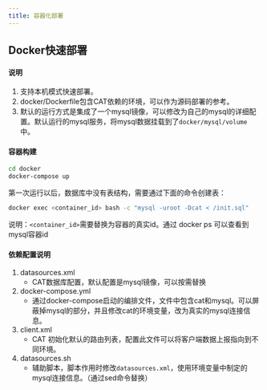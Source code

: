 ```yaml
---
title: 容器化部署
---
```


## Docker快速部署

#### 说明

1. 支持本机模式快速部署。
2. docker/Dockerfile包含CAT依赖的环境，可以作为源码部署的参考。
3. 默认的运行方式是集成了一个mysql镜像，可以修改为自己的mysql的详细配置。默认运行的mysql服务，将mysql数据挂载到了`docker/mysql/volume`中。

#### 容器构建

``` bash
cd docker
docker-compose up
```

第一次运行以后，数据库中没有表结构，需要通过下面的命令创建表：
    
``` bash
docker exec <container_id> bash -c "mysql -uroot -Dcat < /init.sql"
```
    
说明：`<container_id>`需要替换为容器的真实id。通过 docker ps 可以查看到mysql容器id

#### 依赖配置说明

1. datasources.xml
    - CAT数据库配置，默认配置是mysql镜像，可以按需替换
2. docker-compose.yml
    - 通过docker-compose启动的编排文件，文件中包含cat和mysql。可以屏蔽掉mysql的部分，并且修改cat的环境变量，改为真实的mysql连接信息。
3. client.xml
    - CAT 初始化默认的路由列表，配置此文件可以将客户端数据上报指向到不同环境。
4. datasources.sh
    - 辅助脚本，脚本作用时修改`datasources.xml`，使用环境变量中制定的mysql连接信息。（通过sed命令替换）
